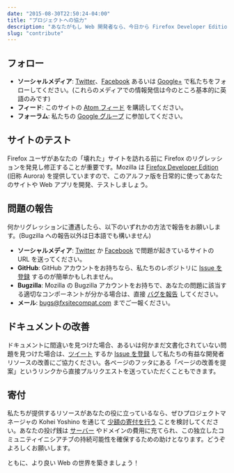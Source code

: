 ```yaml
---
date: "2015-08-30T22:50:24-04:00"
title: "プロジェクトへの協力"
description: "あなたがもし Web 開発者なら、今日から Firefox Developer Edition を使って、私たちのボランティア活動に参加してください！"
slug: "contribute"
---
```

## フォロー

* **ソーシャルメディア**: [Twitter](https://twitter.com/FxSiteCompat)、[Facebook](https://www.facebook.com/FxSiteCompat) あるいは [Google+](https://plus.google.com/+FxSiteCompatibility) で私たちをフォローしてください。(これらのメディアでの情報発信は今のところ基本的に英語のみです)
* **フィード**: このサイトの [Atom フィード](/ja/index.xml) を購読してください。
* **フォーラム**: 私たちの [Google グループ](https://groups.google.com/forum/#!forum/fxsitecompat) に参加してください。

## サイトのテスト

Firefox ユーザがあなたの「壊れた」サイトを訪れる前に Firefox のリグレッションを発見し修正することが重要です。Mozilla は [Firefox Developer Edition](https://www.mozilla.org/ja/firefox/developer/) (旧称 Aurora) を提供していますので、このアルファ版を日常的に使ってあなたのサイトや Web アプリを開発、テストしましょう。

## 問題の報告

何かリグレッションに遭遇したら、以下のいずれかの方法で報告をお願いします。(Bugzilla への報告以外は日本語でも構いません)

* **ソーシャルメディア**: [Twitter](https://twitter.com/intent/tweet?text=@fxsitecompat&related=fxsitecompat) か [Facebook](https://www.facebook.com/messages/633917723366737) で問題が起きているサイトの URL を送ってください。
* **GitHub**: GitHub アカウントをお持ちなら、私たちのレポジトリに [Issue を登録](https://github.com/fxsitecompat/reports/issues/new) するのが簡単かもしれません。
* **Bugzilla**: Mozilla の Bugzilla アカウントをお持ちで、あなたの問題に該当する適切なコンポーネントが分かる場合は、直接 [バグを報告](https://bugzilla.mozilla.org/enter_bug.cgi?product=Core&keywords=regression%2C%20site-compat&cc=kohei.yoshino@gmail.com) してください。
* **メール**: [bugs@fxsitecompat.com](mailto:bugs@fxsitecompat.com) までご一報ください。

## ドキュメントの改善

ドキュメントに間違いを見つけた場合、あるいは何かまだ文書化されていない問題を見つけた場合は、[ツイート](https://twitter.com/intent/tweet?text=@fxsitecompat&related=fxsitecompat) するか [Issue を登録](https://github.com/fxsitecompat/www.fxsitecompat.com/issues/new) して私たちの有益な開発者リソースの改善にご協力ください。各ページのフッタにある「ページの改善を提案」というリンクから直接プルリクエストを送っていただくこともできます。

## 寄付

私たちが提供するリソースがあなたの役に立っているなら、ぜひプロジェクトマネージャの Kohei Yoshino を通じて [少額の寄付を行う](https://www.paypal.me/kohei/3) ことを検討してください。あなたの投げ銭は [サーバー](https://www.digitalocean.com/?refcode=79ce8405cfad) やドメインの費用に充てられ、この独立したコミュニティイニシアチブの持続可能性を確保するための助けとなります。どうぞよろしくお願いします。

ともに、より良い Web の世界を築きましょう！
